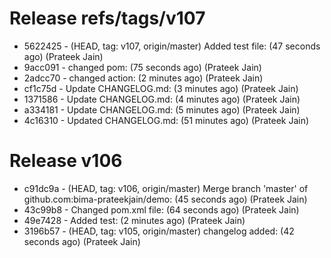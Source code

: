 # Release refs/tags/v107
- 5622425 -  (HEAD, tag: v107, origin/master) Added test file:  (47 seconds ago) (Prateek Jain)
- 9acc091 -  changed pom:  (75 seconds ago) (Prateek Jain)
- 2adcc70 -  changed action:  (2 minutes ago) (Prateek Jain)
- cf1c75d -  Update CHANGELOG.md:  (3 minutes ago) (Prateek Jain)
- 1371586 -  Update CHANGELOG.md:  (4 minutes ago) (Prateek Jain)
- a334181 -  Update CHANGELOG.md:  (5 minutes ago) (Prateek Jain)
- 4c16310 -  Updated CHANGELOG.md:  (51 minutes ago) (Prateek Jain)
# Release v106
- c91dc9a -  (HEAD, tag: v106, origin/master) Merge branch 'master' of github.com:bima-prateekjain/demo:  (45 seconds ago) (Prateek Jain)
- 43c99b8 -  Changed pom.xml file:  (64 seconds ago) (Prateek Jain)
- 49e7428 -  Added test:  (2 minutes ago) (Prateek Jain)
- 3196b57 -  (HEAD, tag: v105, origin/master) changelog added:  (42 seconds ago) (Prateek Jain)
